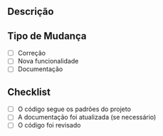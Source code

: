 ## Descrição

<!-- Descreva de forma clara o que foi feito neste PR -->

## Tipo de Mudança

<!-- Marque com um `x` o tipo de mudança feito no código -->

- [ ] Correção
- [ ] Nova funcionalidade
- [ ] Documentação

## Checklist

- [ ] O código segue os padrões do projeto
- [ ] A documentação foi atualizada (se necessário)
- [ ] O código foi revisado
